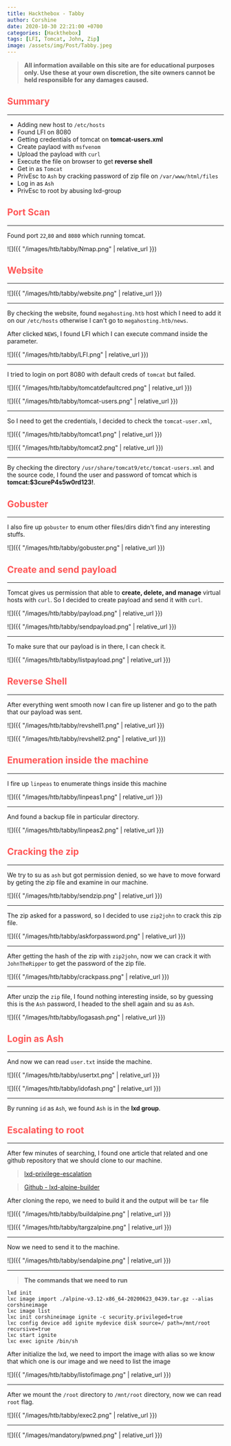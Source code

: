 ```yaml
---
title: Hackthebox - Tabby
author: Corshine
date: 2020-10-30 22:21:00 +0700
categories: [Hackthebox]
tags: [LFI, Tomcat, John, Zip]
image: /assets/img/Post/Tabby.jpeg
---
```


>   **All information available on this site are for educational purposes only. Use these at your own discretion, the site owners cannot be held responsible for any damages caused.**


## **<span style='color:#ff5555'>Summary</span>**
***

- Adding new host to `/etc/hosts`
- Found LFI on 8080
- Getting credentials of tomcat on **tomcat-users.xml**
- Create paylaod with `msfvenom`
- Upload the payload with `curl`
- Execute the file on browser to get **reverse shell**
- Get in as `Tomcat`
- PrivEsc to `Ash` by cracking password of zip file on `/var/www/html/files`
- Log in as `Ash`
- PrivEsc to root by abusing lxd-group

## **<span style='color:#ff5555'>Port Scan</span>**
***

Found port `22`,`80` and `8080` which running tomcat.

![]({{ "/images/htb/tabby/Nmap.png" | relative_url }})


## **<span style='color:#ff5555'>Website</span>**
***

![]({{ "/images/htb/tabby/website.png" | relative_url }})

***

By checking the website, found `megahosting.htb` host which I need to add it on our `/etc/hosts` otherwise I can't go to `megahosting.htb/news`.

After clicked `NEWS`, I found LFI which I can execute command inside the parameter.

![]({{ "/images/htb/tabby/LFI.png" | relative_url }})

***

I tried to login on port 8080 with default creds of `tomcat` but failed.

![]({{ "/images/htb/tabby/tomcatdefaultcred.png" | relative_url }})

![]({{ "/images/htb/tabby/tomcat-users.png" | relative_url }})

***

So I need to get the credentials, I decided to check the `tomcat-user.xml`, 

![]({{ "/images/htb/tabby/tomcat1.png" | relative_url }})

![]({{ "/images/htb/tabby/tomcat2.png" | relative_url }})

***

By checking the directory `/usr/share/tomcat9/etc/tomcat-users.xml` and the source code, I found the user and password of tomcat which is **tomcat:$3cureP4s5w0rd123!**.

## **<span style='color:#ff5555'>Gobuster</span>**
***

I also fire up `gobuster` to enum other files/dirs didn't find any interesting stuffs.

![]({{ "/images/htb/tabby/gobuster.png" | relative_url }})

## **<span style='color:#ff5555'>Create and send payload</span>**
***

Tomcat gives us permission that able to **create, delete, and manage** virtual hosts with `curl`.
So I decided to create payload and send it with `curl`.

![]({{ "/images/htb/tabby/payload.png" | relative_url }})

![]({{ "/images/htb/tabby/sendpayload.png" | relative_url }})

***

To make sure that our payload is in there, I can check it.

![]({{ "/images/htb/tabby/listpayload.png" | relative_url }})

## **<span style='color:#ff5555'>Reverse Shell</span>**
***

After everything went smooth now I can fire up listener and go to the path that our payload was sent.

![]({{ "/images/htb/tabby/revshell1.png" | relative_url }})

![]({{ "/images/htb/tabby/revshell2.png" | relative_url }})

## **<span style='color:#ff5555'>Enumeration inside the machine</span>**
***

I fire up `linpeas` to enumerate things inside this machine 

![]({{ "/images/htb/tabby/linpeas1.png" | relative_url }})

***

And found a backup file in particular directory.

![]({{ "/images/htb/tabby/linpeas2.png" | relative_url }})

## **<span style='color:#ff5555'>Cracking the zip</span>**
***

We try to su as `ash` but got permission denied, so we have to move forward by geting the zip file and examine in our machine.

![]({{ "/images/htb/tabby/sendzip.png" | relative_url }})

***

The zip asked for a password, so I decided to use `zip2john` to crack this zip file.

![]({{ "/images/htb/tabby/askforpassword.png" | relative_url }})

***

After getting the hash of the zip with `zip2john`, now we can crack it with `JohnTheRipper` to get the password of the zip file.

![]({{ "/images/htb/tabby/crackpass.png" | relative_url }})

***

After unzip the `zip` file, I found nothing interesting inside, so by guessing this is the `Ash` password, I headed to the shell again and su as `Ash`.

![]({{ "/images/htb/tabby/logasash.png" | relative_url }})

## **<span style='color:#ff5555'>Login as Ash</span>**
***

And now we can read `user.txt` inside the machine.

![]({{ "/images/htb/tabby/usertxt.png" | relative_url }})

![]({{ "/images/htb/tabby/idofash.png" | relative_url }})

***

By running `id` as `Ash`, we found `Ash` is in the **lxd group**.

## **<span style='color:#ff5555'>Escalating to root</span>**
***

After few minutes of searching, I found one article that related and one github repository that we should clone to our machine.

> [lxd-privilege-escalation](https://www.hackingarticles.in/lxd-privilege-escalation/)

> [Github - lxd-alpine-builder](https://github.com/saghul/lxd-alpine-builder)

After cloning the repo, we need to build it and the output will be `tar` file 

![]({{ "/images/htb/tabby/buildalpine.png" | relative_url }})

![]({{ "/images/htb/tabby/targzalpine.png" | relative_url }})

***

Now we need to send it to the machine.

![]({{ "/images/htb/tabby/sendalpine.png" | relative_url }})

***

> **The commands that we need to run**

```
lxd init
lxc image import ./alpine-v3.12-x86_64-20200623_0439.tar.gz --alias corshineimage
lxc image list
lxc init corshineimage ignite -c security.privileged=true
lxc config device add ignite mydevice disk source=/ path=/mnt/root recursive=true
lxc start ignite
lxc exec ignite /bin/sh
```

After initialize the lxd, we need to import the image with alias so we know that which one is our image and we need to list the image

![]({{ "/images/htb/tabby/listofimage.png" | relative_url }})

***

After we mount the `/root` directory to `/mnt/root` directory, now we can read `root` flag.

![]({{ "/images/htb/tabby/exec2.png" | relative_url }})




***

![]({{ "/images/mandatory/pwned.png" | relative_url }})